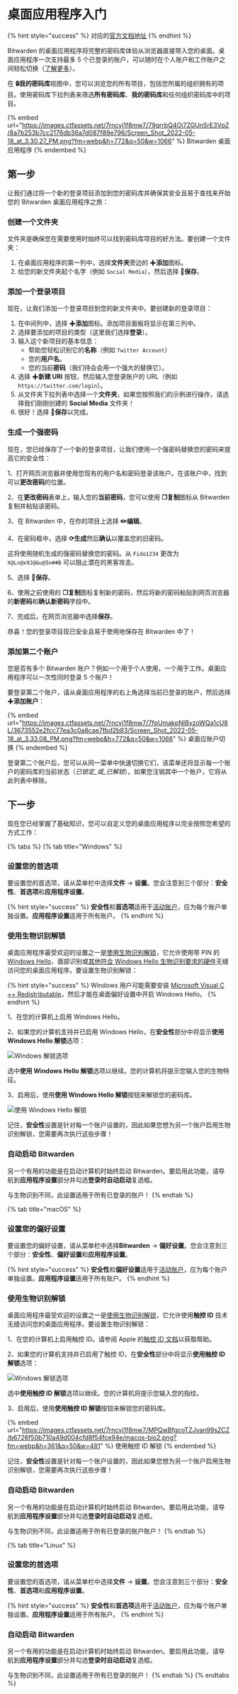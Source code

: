 # 桌面应用程序入门

{% hint style="success" %}
对应的[官方文档地址](https://bitwarden.com/help/article/getting-started-desktop)
{% endhint %}

Bitwarden 的桌面应用程序将完整的密码库体验从浏览器直接带入您的桌面。桌面应用程序一次支持最多 5 个已登录的账户，可以随时在个人账户和工作账户之间轻松切换（[了解更多](../your-vault/account-switching.md)）。

在 **🔒我的密码库**视图中，您可以浏览您的所有项目，包括您所属的组织拥有的项目。使用密码库下拉列表来筛选**所有密码库**、**我的密码库**和任何组织密码库中的项目。

{% embed url="https://images.ctfassets.net/7rncvj1f8mw7/79qrrbQ4Oi7ZGUnSrE3VpZ/8a7b253b7cc2176db36a7d087f89e796/Screen_Shot_2022-05-18_at_3.30.27_PM.png?fm=webp&h=772&q=50&w=1066" %}
Bitwarden 桌面应用程序
{% endembed %}

## 第一步 <a href="#first-steps" id="first-steps"></a>

让我们通过将一个新的登录项目添加到您的密码库并确保其安全且易于查找来开始您的 Bitwarden 桌面应用程序之旅：

### 创建一个文件夹 <a href="#create-a-folder" id="create-a-folder"></a>

文件夹是确保您在需要使用时始终可以找到密码库项目的好方法。要创建一个文件夹：

1. 在桌面应用程序的第一列中，选择**文件夹**旁边的 ✚**添加**图标。
2. 给您的新文件夹起个名字（例如 `Social Media`），然后选择 **💾保存**。

### 添加一个登录项目 <a href="#add-a-login" id="add-a-login"></a>

现在，让我们添加一个登录项目到您的新文件夹中。要创建新的登录项目：

1. 在中间列中，选择 ✚**添加**图标。添加项目面板将显示在第三列中。
2. 选择要添加的项目的类型（这里我们选择**登录**）。
3. 输入这个新项目的基本信息：
   * 帮助您轻松识别它的**名称**（例如 `Twitter Account`）
   * 您的**用户名**。
   * 您的当前**密码**（我们待会会用一个强大的替换它）。
4. 选择 ✚**新建 URI** 按钮，然后输入您登录账户的 URL（例如 `https://twitter.com/login`）。
5. 从文件夹下拉列表中选择一个**文件夹**，如果您按照我们的示例进行操作，请选择我们刚刚创建的 **Social Media** 文件夹！
6. 很好！选择 **💾保存**以完成。

### 生成一个强密码 <a href="#generate-a-strong-password" id="generate-a-strong-password"></a>

现在，您已经保存了一个新的登录项目，让我们使用一个强密码替换您的密码来提高它的安全性：

1、打开网页浏览器并使用您现有的用户名和密码登录该账户。在该账户中，找到可以**更改密码**的位置。

2、在**更改密码**表单上，输入您的**当前密码**，您可以使用 **❐复制**图标从 Bitwarden 复制并粘贴该密码。

3、在 Bitwarden 中，在你的项目上选择 **✏️编辑**。

4、在密码框中，选择 **⟳生成**然后**确认**以覆盖您的旧密码。

这将使用随机生成的强密码替换您的密码。从 `Fido1234` 更改为 `X@Ln@x9J@&u@5n##B` 可以阻止潜在的黑客攻击。

5、选择 **💾保存**。

6、使用之前使用的 **❐复制**图标复制新的密码，然后将新的密码粘贴到网页浏览器的**新密码**和**确认新密码**字段中。

7、完成后，在网页浏览器中选择**保存**。

恭喜！您的登录项目现已安全且易于使用地保存在 Bitwarden 中了！

### 添加第二个账户 <a href="#add-a-second-account" id="add-a-second-account"></a>

您是否有多个 Bitwarden 账户？例如一个用于个人使用，一个用于工作。桌面应用程序可以一次性同时登录 5 个账户！

要登录第二个账户，请从桌面应用程序的右上角选择当前已登录的账户，然后选择 ✚**添加账户**：

{% embed url="https://images.ctfassets.net/7rncvj1f8mw7/7fpUmakpNIByzoWQa1cU8L/3673552e2fcc77ea3c0a8cae7fbd2b83/Screen_Shot_2022-05-18_at_3.33.08_PM.png?fm=webp&h=772&q=50&w=1066" %}
桌面应账户切换
{% endembed %}

登录第二个账户后，您可以从同一菜单中快速切换它们，该菜单还将显示每一个账户的密码库的当前状态（_已锁定_或_已解锁_）。如果您注销其中一个账户，它将从此列表中移除。

## 下一步

现在您已经掌握了基础知识，您可以自定义您的桌面应用程序以完全按照您希望的方式工作：

{% tabs %}
{% tab title="Windows" %}
### 设置您的首选项 <a href="#set-your-preferences" id="set-your-preferences"></a>

要设置您的首选项，请从菜单栏中选择**文件** → **设置**。您会注意到三个部分：**安全性**、**首选项**和**应用程序设置**。

{% hint style="success" %}
**安全性**和**首选项**适用于[活动账户](getting-started-desktop.md#add-a-second-account)，应为每个账户单独设置。**应用程序设置**适用于所有账户。
{% endhint %}

### 使用生物识别解锁 <a href="#unlock-with-biometrics" id="unlock-with-biometrics"></a>

桌面应用程序最受欢迎的设置之一是[使用生物识别解锁](../your-vault/unlocking-with-biometrics.md)，它允许使用带 PIN 的 [Windows Hello](https://docs.microsoft.com/zh-cn/windows-hardware/design/device-experiences/windows-hello)、面部识别或[其他符合 Windows Hello 生物识别要求的硬件](https://docs.microsoft.com/zh-cn/windows-hardware/design/device-experiences/windows-hello-biometric-requirements)无缝访问您的桌面应用程序。要设置生物识别解锁：

{% hint style="success" %}
Windows 用户可能需要安装 [Microsoft Visual C ++ Redistributable](https://support.microsoft.com/zh-cn/topic/%E6%9C%80%E6%96%B0%E6%94%AF%E6%8C%81%E7%9A%84-visual-c-%E4%B8%8B%E8%BD%BD-2647da03-1eea-4433-9aff-95f26a218cc0)，然后才能在桌面偏好设置中开启 Windows Hello。
{% endhint %}

1、在您的计算机上启用 Windows Hello。

2、如果您的计算机支持并已启用 Windows Hello，在**安全性**部分中将显示**使用 Windows Hello 解锁**选项：

![Windows 解锁选项](../.gitbook/assets/windows.png)

选中**使用 Windows Hello 解锁**选项以继续。您的计算机将提示您输入您的生物特征。

3、启用后，使用**使用 Windows Hello 解锁**按钮来解锁您的密码库。

![使用 Windows Hello 解锁](../.gitbook/assets/hello-unlock.png)

记住，**安全性**设置是针对每一个账户设置的，因此如果您想为另一个账户启用生物识别解锁，您需要再次执行这些步骤！

### 自动启动 Bitwarden <a href="#start-bitwarden-automatically" id="start-bitwarden-automatically"></a>

另一个有用的功能是在启动计算机时始终启动 Bitwarden。要启用此功能，请导航到**应用程序设置**部分并勾选**登录时自动启动**复选框。

与生物识别不同，此设置适用于所有已登录的账户！
{% endtab %}

{% tab title="macOS" %}
### 设置您的偏好设置 <a href="#set-your-preferences" id="set-your-preferences"></a>

要设置您的偏好设置，请从菜单栏中选择**Bitwarden** → **偏好设置**。您会注意到三个部分：**安全性**、**偏好设置**和**应用程序设置**。

{% hint style="success" %}
**安全性**和**偏好设置**适用于[活动账户](getting-started-desktop.md#add-a-second-account)，应为每个账户单独设置。**应用程序设置**适用于所有账户。
{% endhint %}

### 使用生物识别解锁 <a href="#unlock-with-biometrics" id="unlock-with-biometrics"></a>

桌面应用程序最受欢迎的设置之一是[使用生物识别解锁](../your-vault/unlocking-with-biometrics.md)，它允许使用**触控 ID** 技术无缝访问您的桌面应用程序。要设置生物识别解锁：

1、在您的计算机上启用触控 ID。请参阅 Apple 的[触控 ID 文档](https://support.apple.com/en-us/HT207054)以获取帮助。

2、如果您的计算机支持并已启用了触控 ID，在**安全性**部分中将显示**使用触控 ID 解锁**选项：

![Windows 解锁选项](../.gitbook/assets/windows.png)

选中**使用触控 ID 解锁**选项以继续。您的计算机将提示您输入您的指纹。

3、启用后，使用**使用触控 ID 解锁**按钮来解锁您的密码库。

{% embed url="https://images.ctfassets.net/7rncvj1f8mw7/MPQwBfgcoTZJvan99sZCZ/b6726f50b710a49d004cfd8f54fce94e/macos-bio2.png?fm=webp&h=361&q=50&w=481" %}
使用触控 ID 解锁
{% endembed %}

记住，**安全性**设置是针对每一个账户设置的，因此如果您想为另一个账户启用生物识别解锁，您需要再次执行这些步骤！

### 自动启动 Bitwarden <a href="#start-bitwarden-automatically" id="start-bitwarden-automatically"></a>

另一个有用的功能是在启动计算机时始终启动 Bitwarden。要启用此功能，请导航到**应用程序设置**部分并勾选**登录时自动启动**复选框。

与生物识别不同，此设置适用于所有已登录的账户账户！
{% endtab %}

{% tab title="Linux" %}
### 设置您的首选项 <a href="#set-your-preferences" id="set-your-preferences"></a>

要设置您的首选项，请从菜单栏中选择**文件** → **设置**。您会注意到三个部分：**安全性**、**首选项**和**应用程序设置**。

{% hint style="success" %}
**安全性**和**首选项**适用于[活动账户](getting-started-desktop.md#add-a-second-account)，应为每个账户单独设置。**应用程序设置**适用于所有账户。
{% endhint %}

### 自动启动 Bitwarden <a href="#start-bitwarden-automatically" id="start-bitwarden-automatically"></a>

另一个有用的功能是在启动计算机时始终启动 Bitwarden。要启用此功能，请导航到**应用程序设置**部分并勾选**登录时自动启动**复选框。

与生物识别不同，此设置适用于所有已登录的账户！
{% endtab %}
{% endtabs %}

